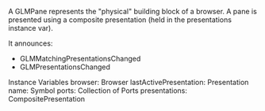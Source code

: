 A GLMPane represents the "physical" building block of a browser. A pane is presented using a composite presentation (held in the presentations instance var).

It announces:
- GLMMatchingPresentationsChanged
- GLMPresentationsChanged

Instance Variables
	browser:		Browser
	lastActivePresentation:		Presentation
	name:		Symbol
	ports:		Collection of Ports
	presentations:		CompositePresentation